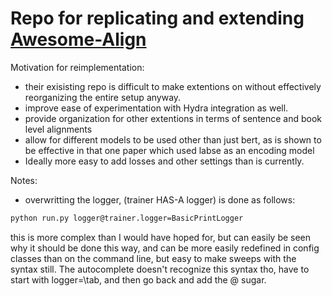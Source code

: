 # Repo for replicating and extending [Awesome-Align](https://github.com/neulab/awesome-align/tree/master?tab=readme-ov-file)
Motivation for reimplementation:
- their exisisting repo is difficult to make extentions on without effectively reorganizing the entire setup anyway.
- improve ease of experimentation with Hydra integration as well.
- provide organization for other extentions in terms of sentence and book level alignments
- allow for different models to be used other than just bert, as is shown to be effective in that one paper which used labse as an encoding model
- Ideally more easy to add losses and other settings than is currently.

Notes:
- overwritting the logger, (trainer HAS-A logger) is done as follows: 

```bash
python run.py logger@trainer.logger=BasicPrintLogger
```
this is more complex than I would have hoped for, but can easily be seen why it should be done this way, and can be more easily redefined in config classes than on the command line, but easy to make sweeps with the syntax still. The autocomplete doesn't recognize this syntax tho, have to start with logger=\tab, and then go back and add the @ sugar.
